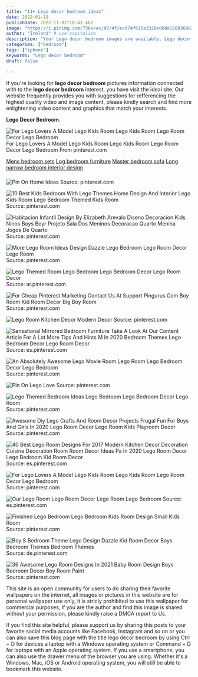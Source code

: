 ```yaml
---
title: "11+ Lego decor bedroom ideas"
date: 2022-01-19
publishDate: 2022-11-02T10:41:46Z
image: "https://i.pinimg.com/736x/ec/d7/4f/ecd74f615a3326e8bde1568369639b56.jpg"
author: "Ireland" # use capitalize
description: "Your Lego decor bedroom images are available. Lego decor bedroom are a topic that is being searched for and liked by netizens now. You can Get the Lego decor bedroom files here. Download all royalty-free vectors."
categories: ["bedroom"]
tags: ["iphone"]
keywords: "Lego decor bedroom"
draft: false

---
```


If you're looking for **lego decor bedroom** pictures information connected with to the **lego decor bedroom** interest, you have visit the ideal  site.  Our website frequently  provides you with  suggestions  for refferencing  the highest  quality video and image  content, please kindly search and find more enlightening video content and graphics  that match your interests.

**Lego Decor Bedroom**. 

![For Lego Lovers A Model Lego Kids Room Lego Kids Room Lego Room Decor Lego Bedroom](https://i.pinimg.com/originals/46/c1/a3/46c1a393ef58dc8e446eb0a11d943eae.jpg "For Lego Lovers A Model Lego Kids Room Lego Kids Room Lego Room Decor Lego Bedroom")
For Lego Lovers A Model Lego Kids Room Lego Kids Room Lego Room Decor Lego Bedroom From pinterest.com

[Mens bedroom sets](/mens-bedroom-sets/)
[Log bedroom furniture](/log-bedroom-furniture/)
[Master bedroom sofa](/master-bedroom-sofa/)
[Long narrow bedroom interior design](/long-narrow-bedroom-interior-design/)



### 

 


![Pin On Home Ideas](https://i.pinimg.com/originals/5b/96/da/5b96da15636de88ca147cbe93cd659a9.jpg "Pin On Home Ideas")
Source: pinterest.com

 

![10 Best Kids Bedroom With Lego Themes Home Design And Interior Lego Kids Room Lego Bedroom Themed Kids Room](https://i.pinimg.com/originals/dc/46/11/dc46118f651d06aaadd572efcc4b46f2.jpg "10 Best Kids Bedroom With Lego Themes Home Design And Interior Lego Kids Room Lego Bedroom Themed Kids Room")
Source: pinterest.com

 

![Habitacion Infantil Design By Elizabeth Arevalo Diseno Decoracion Kids Ninos Boys Boyr Projeto Sala Dos Meninos Decoracao Quarto Menina Jogos De Quarto](https://i.pinimg.com/originals/cd/3b/7d/cd3b7d1dab7d9de08a5e7561073c8d1a.jpg "Habitacion Infantil Design By Elizabeth Arevalo Diseno Decoracion Kids Ninos Boys Boyr Projeto Sala Dos Meninos Decoracao Quarto Menina Jogos De Quarto")
Source: pinterest.com

 

![More Lego Room Ideas Design Dazzle Lego Bedroom Lego Room Decor Lego Room](https://i.pinimg.com/originals/fe/a0/95/fea0952e3936661742989f2639e5fa56.jpg "More Lego Room Ideas Design Dazzle Lego Bedroom Lego Room Decor Lego Room")
Source: pinterest.com

 

![Lego Themed Room Lego Bedroom Lego Bedroom Decor Lego Room Decor](https://i.pinimg.com/originals/ae/39/ba/ae39ba9cafdcd4b4d56c7a8e464a340b.jpg "Lego Themed Room Lego Bedroom Lego Bedroom Decor Lego Room Decor")
Source: ar.pinterest.com

 

![For Cheap Pinterest Marketing Contact Us At Support Pingurus Com Boy Room Kid Room Decor Big Boy Room](https://i.pinimg.com/originals/b1/9a/16/b19a16634616cf41ae5fbf7b599e7886.jpg "For Cheap Pinterest Marketing Contact Us At Support Pingurus Com Boy Room Kid Room Decor Big Boy Room")
Source: pinterest.com

 

![Lego Room Kitchen Decor Modern Decor](https://i.pinimg.com/originals/10/92/e4/1092e4ced563c4f4ebe7fe36ff307045.jpg "Lego Room Kitchen Decor Modern Decor")
Source: pinterest.com

 

![Sensational Mirrored Bedroom Furniture Take A Look At Our Content Article For A Lot More Tips And Hints M In 2020 Bedroom Themes Lego Bedroom Decor Lego Room Decor](https://i.pinimg.com/736x/19/87/4f/19874f326f111a0b34b26abd81074374.jpg "Sensational Mirrored Bedroom Furniture Take A Look At Our Content Article For A Lot More Tips And Hints M In 2020 Bedroom Themes Lego Bedroom Decor Lego Room Decor")
Source: es.pinterest.com

 

![An Absolutely Awesome Lego Movie Room Lego Room Lego Bedroom Decor Lego Bedroom](https://i.pinimg.com/736x/87/57/4a/87574abae3f684e516159d539e318081--boy-girl-bedroom-boy-rooms.jpg "An Absolutely Awesome Lego Movie Room Lego Room Lego Bedroom Decor Lego Bedroom")
Source: pinterest.com

 

![Pin On Lego Love](https://i.pinimg.com/originals/dc/c7/4f/dcc74f1179e6c04b3948c496ef84a6ea.jpg "Pin On Lego Love")
Source: pinterest.com

 

![Lego Themed Bedroom Ideas Lego Bedroom Lego Bedroom Decor Lego Room](https://i.pinimg.com/originals/99/ef/48/99ef48f60105b43b5ffecc8bb5227c2f.jpg "Lego Themed Bedroom Ideas Lego Bedroom Lego Bedroom Decor Lego Room")
Source: pinterest.com

 

![Awesome Diy Lego Crafts And Room Decor Projects Frugal Fun For Boys And Girls In 2020 Lego Room Decor Lego Room Kids Playroom Decor](https://i.pinimg.com/originals/05/1c/c1/051cc13ae19a35b73968a2bf982d9aca.png "Awesome Diy Lego Crafts And Room Decor Projects Frugal Fun For Boys And Girls In 2020 Lego Room Decor Lego Room Kids Playroom Decor")
Source: pinterest.com

 

![40 Best Lego Room Designs For 2017 Modern Kitchen Decor Decoration Cuisine Decoration Room Room Decor Ideas Pa In 2020 Lego Room Decor Lego Bedroom Kid Room Decor](https://i.pinimg.com/originals/5a/2b/15/5a2b155b033e99fe6b91ae728f7a7362.jpg "40 Best Lego Room Designs For 2017 Modern Kitchen Decor Decoration Cuisine Decoration Room Room Decor Ideas Pa In 2020 Lego Room Decor Lego Bedroom Kid Room Decor")
Source: es.pinterest.com

 

![For Lego Lovers A Model Lego Kids Room Lego Kids Room Lego Room Decor Lego Bedroom](https://i.pinimg.com/originals/46/c1/a3/46c1a393ef58dc8e446eb0a11d943eae.jpg "For Lego Lovers A Model Lego Kids Room Lego Kids Room Lego Room Decor Lego Bedroom")
Source: pinterest.com

 

![Our Lego Room Lego Room Decor Lego Room Lego Bedroom](https://i.pinimg.com/originals/a4/40/51/a44051b85d3d58c85e7fc00d69172b5c.jpg "Our Lego Room Lego Room Decor Lego Room Lego Bedroom")
Source: es.pinterest.com

 

![Finished Lego Bedroom Lego Bedroom Kids Room Design Small Kids Room](https://i.pinimg.com/originals/6c/96/09/6c9609fe4f2a54f4cc0fb167e63b4883.jpg "Finished Lego Bedroom Lego Bedroom Kids Room Design Small Kids Room")
Source: pinterest.com

 

![Boy S Bedroom Theme Lego Design Dazzle Kid Room Decor Boys Bedroom Themes Bedroom Themes](https://i.pinimg.com/originals/45/5b/ba/455bba7774f4e3a79807b1911bd39152.jpg "Boy S Bedroom Theme Lego Design Dazzle Kid Room Decor Boys Bedroom Themes Bedroom Themes")
Source: de.pinterest.com

 

![36 Awesome Lego Room Designs In 2021 Baby Room Design Boys Bedroom Decor Boy Room Paint](https://i.pinimg.com/736x/ec/d7/4f/ecd74f615a3326e8bde1568369639b56.jpg "36 Awesome Lego Room Designs In 2021 Baby Room Design Boys Bedroom Decor Boy Room Paint")
Source: pinterest.com

 

This site is an open community for users to do sharing their favorite wallpapers on the internet, all images or pictures in this website are for personal wallpaper use only, it is stricly prohibited to use this wallpaper for commercial purposes, if you are the author and find this image is shared without your permission, please kindly raise a DMCA report to Us.

If you find this site helpful, please support us by sharing this posts to your favorite social media accounts like Facebook, Instagram and so on or you can also save this blog page with the title lego decor bedroom by using Ctrl + D for devices a laptop with a Windows operating system or Command + D for laptops with an Apple operating system. If you use a smartphone, you can also use the drawer menu of the browser you are using. Whether it's a Windows, Mac, iOS or Android operating system, you will still be able to bookmark this website.

